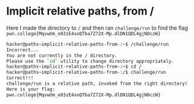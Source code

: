 # Implicit relative paths, from /

Here I made the directory to `/` and then ran `challenge/run` to find the flag `pwn.college{MqvwUm_e03zE4xoQTba7Z72X-Mp.dlDN1QDL4gjN0czW}`

```bash
hacker@paths~implicit-relative-paths-from-:~$ /challenge/run
Incorrect...
You are not currently in the / directory.
Please use the `cd` utility to change directory appropriately.
hacker@paths~implicit-relative-paths-from-:~$ cd /
hacker@paths~implicit-relative-paths-from-:/$ challenge/run
Correct!!!
challenge/run is a relative path, invoked from the right directory!
Here is your flag:
pwn.college{MqvwUm_e03zE4xoQTba7Z72X-Mp.dlDN1QDL4gjN0czW}
```
